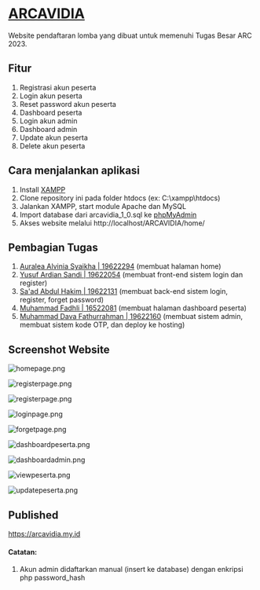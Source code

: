 # [ARCAVIDIA](arcavidia.my.id)
Website pendaftaran lomba yang dibuat untuk memenuhi Tugas Besar ARC 2023.

## Fitur
1. Registrasi akun peserta
2. Login akun peserta
3. Reset password akun peserta
4. Dashboard peserta
5. Login akun admin
6. Dashboard admin
7. Update akun peserta
8. Delete akun peserta

## Cara menjalankan aplikasi
1. Install [XAMPP](https://www.apachefriends.org/download.html)
2. Clone repository ini pada folder htdocs (ex: C:\xampp\htdocs)
3. Jalankan XAMPP, start module Apache dan MySQL
2. Import database dari arcavidia_1_0.sql ke [phpMyAdmin](localhost/phpmyadmin)
3. Akses website melalui http://localhost/ARCAVIDIA/home/

## Pembagian Tugas
1. [Auralea Alvinia Syaikha | 19622294](https://github.com/auraleaas) (membuat halaman home)
2. [Yusuf Ardian Sandi | 19622054](https://github.com/Yusufarsan) (membuat front-end sistem login dan register)
3. [Sa'ad Abdul Hakim | 19622131](https://github.com/saadabha) (membuat back-end sistem login, register, forget password)
4. [Muhammad Fadhli | 16522081](https://github.com/Shadepar) (membuat halaman dashboard peserta)
5. [Muhammad Dava Fathurrahman | 19622160](https://github.com/mdavaf17) (membuat sistem admin, membuat sistem kode OTP, dan deploy ke hosting)

## Screenshot Website

![homepage.png](https://i.ibb.co/WkxGQVQ/image.png)

![registerpage.png](https://i.ibb.co/SKVYt8p/image.png)

![registerpage.png](https://i.ibb.co/kDmQWqj/image.png)

![loginpage.png](https://i.ibb.co/hK0YzJ6/image.png)

![forgetpage.png](https://i.ibb.co/MhKjkxr/image.png)

![dashboardpeserta.png](https://i.ibb.co/6gs3b4R/image.png)

![dashboardadmin.png](https://i.ibb.co/yRWZMzy/image.png)

![viewpeserta.png](https://i.ibb.co/XxzbxTd/image.png)

![updatepeserta.png](https://i.ibb.co/hLv5yYv/image.png)

## Published
https://arcavidia.my.id

#### Catatan:
1. Akun admin didaftarkan manual (insert ke database) dengan enkripsi php password_hash
